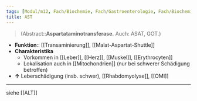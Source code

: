 ```yaml
---
tags: [Modul/m12, Fach/Biochemie, Fach/Gastroenterologie, Fach/Biochemie/Molekül]
title: AST
---
```

> (Abstract::**Aspartataminotransferase.** Auch: ASAT, GOT.)
- **Funktion**:: [[Transaminierung]], [[Malat-Aspartat-Shuttle]]
- **Charakteristika**
	- Vorkommen in [[Leber]], [[Herz]], [[Muskel]], [[Erythrocyten]]
	- Lokalisation auch in [[Mitochondrien]] (nur bei schwerer Schädigung betroffen)
- **↑** Leberschädigung (insb. schwer), [[Rhabdomyolyse]], [[OMI]]
---
siehe [[ALT]]